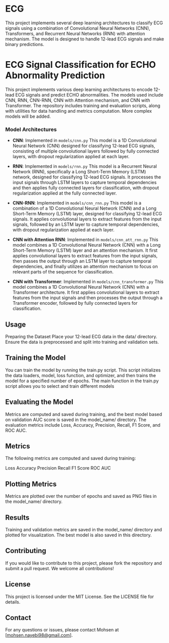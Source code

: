 # ECG
This project implements several deep learning architectures to classify ECG signals using a combination of Convolutional Neural Networks (CNN), Transformers, and Recurrent Neural Networks (RNN) with attention mechanism. The model is designed to handle 12-lead ECG signals and make binary predictions.


# ECG Signal Classification for ECHO Abnormality Prediction

This project implements various deep learning architectures to encode 12-lead ECG signals and predict ECHO abnormalities. The models used include CNN, RNN, CNN-RNN, CNN with Attention mechanism, and CNN with Transformer. The repository includes training and evaluation scripts, along with utilities for data handling and metrics computation. More complex models will be added. 


### Model Architectures

- **CNN**: Implemented in `models/cnn.py`
  This model is a 1D Convolutional Neural Network (CNN) designed for classifying 12-lead ECG signals, consisting of multiple convolutional layers followed by fully connected layers, with dropout regularization applied at each layer.
  
- **RNN**: Implemented in `models/rnn.py`
  This model is a Recurrent Neural Network (RNN), specifically a Long Short-Term Memory (LSTM) network, designed for classifying 12-lead ECG signals. It processes the input signals through LSTM layers to capture temporal dependencies and then applies fully connected layers for classification, with dropout regularization applied at the fully connected layer.
  

- **CNN-RNN**: Implemented in `models/cnn_rnn.py`
  This model is a combination of a 1D Convolutional Neural Network (CNN) and a Long Short-Term Memory (LSTM) layer, designed for classifying 12-lead ECG signals. It applies convolutional layers to extract features from the input signals, followed by an LSTM layer to capture temporal dependencies, with dropout regularization applied at each layer.
  
- **CNN with Attention RNN**: Implemented in `models/cnn_att_rnn.py`
  This model combines a 1D Convolutional Neural Network (CNN) with a Long Short-Term Memory (LSTM) layer and an attention mechanism. It first applies convolutional layers to extract features from the input signals, then passes the output through an LSTM layer to capture temporal dependencies, and finally utilizes an attention mechanism to focus on relevant parts of the sequence for classification.
  
- **CNN with Transformer**: Implemented in `models/cnn_transformer.py`
  This model combines a 1D Convolutional Neural Network (CNN) with a Transformer architecture. It first applies convolutional layers to extract features from the input signals and then processes the output through a Transformer encoder, followed by fully connected layers for classification.



## Usage
Preparing the Dataset
Place your 12-lead ECG data in the data/ directory. Ensure the data is preprocessed and split into training and validation sets.

## Training the Model
You can train the model by running the train.py script. This script initializes the data loaders, model, loss function, and optimizer, and then trains the model for a specified number of epochs. The main function in the train.py script allows you to select and train different models


## Evaluating the Model
Metrics are computed and saved during training, and the best model based on validation AUC score is saved in the model_name/ directory. The evaluation metrics include Loss, Accuracy, Precision, Recall, F1 Score, and ROC AUC.


## Metrics
The following metrics are computed and saved during training:

Loss
Accuracy
Precision
Recall
F1 Score
ROC AUC


## Plotting Metrics
Metrics are plotted over the number of epochs and saved as PNG files in the model_name/ directory.

## Results
Training and validation metrics are saved in the model_name/ directory and plotted for visualization. The best model is also saved in this directory.



## Contributing
If you would like to contribute to this project, please fork the repository and submit a pull request. We welcome all contributions!

## License
This project is licensed under the MIT License. See the LICENSE file for details.


## Contact
For any questions or issues, please contact Mohsen at [mohsen.nayebi98@gmail.com].


